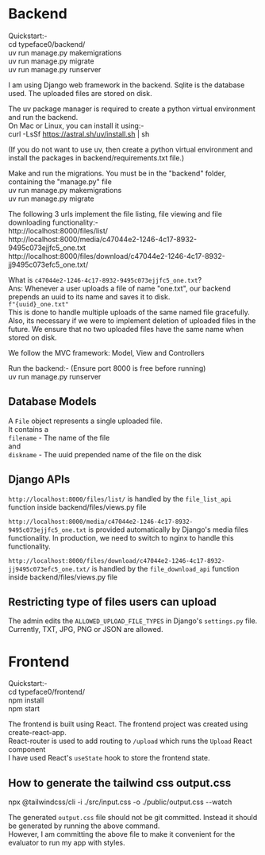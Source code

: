 # Backend
Quickstart:-  
cd typeface0/backend/  
uv run manage.py makemigrations  
uv run manage.py migrate  
uv run manage.py runserver  
  
I am using Django web framework in the backend. Sqlite is the database used. The uploaded files are stored on disk.  
  
The uv package manager is required to create a python virtual environment and run the backend.  
On Mac or Linux, you can install it using:-  
curl -LsSf https://astral.sh/uv/install.sh | sh  
  
(If you do not want to use uv, then create a python virtual environment and install the packages in backend/requirements.txt file.)  
  
Make and run the migrations. You must be in the "backend" folder, containing the "manage.py" file  
uv run manage.py makemigrations  
uv run manage.py migrate  
  
The following 3 urls implement the file listing, file viewing and file downloading functionality:-  
http://localhost:8000/files/list/  
http://localhost:8000/media/c47044e2-1246-4c17-8932-9495c073ejjfc5_one.txt  
http://localhost:8000/files/download/c47044e2-1246-4c17-8932-jj9495c073efc5_one.txt/  
  
What is `c47044e2-1246-4c17-8932-9495c073ejjfc5_one.txt`?  
Ans: Whenever a user uploads a file of name "one.txt", our backend prepends an uuid to its name and saves it to disk.  
`f"{uuid}_one.txt"`  
This is done to handle multiple uploads of the same named file gracefully. Also, its necessary if we were to implement deletion of uploaded files in the future. We ensure that no two uploaded files have the same name when stored on disk.  
  
We follow the MVC framework: Model, View and Controllers  
  
Run the backend:- (Ensure port 8000 is free before running)  
uv run manage.py runserver  
  
## Database Models
A `File` object represents a single uploaded file.  
It contains a   
`filename` - The name of the file  
and  
`diskname` - The uuid prepended name of the file on the disk  
  
## Django APIs
`http://localhost:8000/files/list/` is handled by the `file_list_api` function inside backend/files/views.py file  
  
`http://localhost:8000/media/c47044e2-1246-4c17-8932-9495c073ejjfc5_one.txt` is provided automatically by Django's media files functionality. In production, we need to switch to nginx to handle this functionality.  
  
`http://localhost:8000/files/download/c47044e2-1246-4c17-8932-jj9495c073efc5_one.txt/` is handled by the `file_download_api` function inside backend/files/views.py file  
  
## Restricting type of files users can upload
The admin edits the `ALLOWED_UPLOAD_FILE_TYPES` in Django's `settings.py` file.  
Currently, TXT, JPG, PNG or JSON are allowed.  
  
# Frontend
Quickstart:-  
cd typeface0/frontend/  
npm install  
npm start  
  
The frontend is built using React. The frontend project was created using create-react-app.  
React-router is used to add routing to `/upload` which runs the `Upload` React component  
I have used React's `useState` hook to store the frontend state.  
  
## How to generate the tailwind css output.css
npx @tailwindcss/cli -i ./src/input.css -o ./public/output.css --watch  
  
The generated `output.css` file should not be git committed. Instead it should be generated by running the above command.  
However, I am committing the above file to make it convenient for the evaluator to run my app with styles.  

